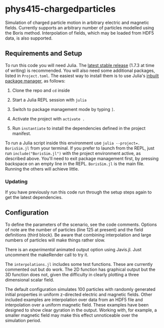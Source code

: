 # phys415-chargedparticles

Simulation of charged particle motion in arbitrary electric and magnetic fields.
Currently supports an arbitrary number of particles modelled using the Boris method. Interpolation of fields, which may be loaded from HDF5 data, is also supported.

## Requirements and Setup
To run this code you will need Julia. The [latest stable release](https://julialang.org/downloads/#current_stable_release) (1.7.3 at time of writing) is recommended. You will also need some additional packages, listed in `Project.toml`. The easiest way to install them is to use Julia's [inbuilt package manager](https://pkgdocs.julialang.org/v1/), as follows:
1. Clone the repo and `cd` inside
2. Start a Julia REPL session with `julia`
3. Switch to package management mode by typing `]`.

4. Activate the project with `activate .`
5. Run `instantiate` to install the dependencies defined in the project manifest.
 
To run a Julia script inside this environment use `julia --project=. BorisSim.jl` from your terminal. If you prefer to launch from the REPL, just run `include("BorisSim.jl")` with the project environment active, as described above. You'll need to exit package management first, by pressing backspace on an empty line in the REPL. `BorisSim.jl` is the main file. Running the others will achieve little.

### Updating
If you have previously run this code run through the setup steps again to get the latest dependencies.

## Configuration
To define the parameters of the scenario, see the code comments. Options of note are the number of particles (line 125 at present) and the field definitions (third block). Be aware that combining interpolation and large numbers of particles will make things rather slow.

There is an *experimental* animated output option using Javis.jl. Just uncomment the makeRender call to try it.

The `interpolations.jl` includes some test functions. These are currently commented out but do work. The 2D function has graphical output but the 3D function does not, given the difficulty in clearly plotting a three dimensional scalar field.

The default configuration simulates 100 particles with randomly generated initial properties in uniform z-directed electric and magnetic fields. Other included examples are interpolation over data from an HDF5 file and interpolation over a uniform magnetic field. These examples have been designed to show clear gyration in the output. Working with, for example, a smaller magnetic field may make this effect unnoticeable over the simulation period.